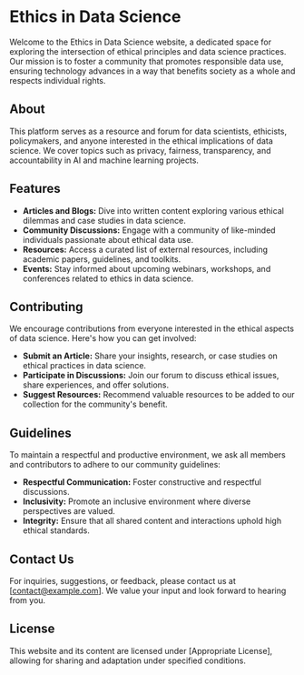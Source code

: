
# Ethics in Data Science

Welcome to the Ethics in Data Science website, a dedicated space for exploring the intersection of ethical principles and data science practices. Our mission is to foster a community that promotes responsible data use, ensuring technology advances in a way that benefits society as a whole and respects individual rights.

## About

This platform serves as a resource and forum for data scientists, ethicists, policymakers, and anyone interested in the ethical implications of data science. We cover topics such as privacy, fairness, transparency, and accountability in AI and machine learning projects.

## Features

- **Articles and Blogs:** Dive into written content exploring various ethical dilemmas and case studies in data science.
- **Community Discussions:** Engage with a community of like-minded individuals passionate about ethical data use.
- **Resources:** Access a curated list of external resources, including academic papers, guidelines, and toolkits.
- **Events:** Stay informed about upcoming webinars, workshops, and conferences related to ethics in data science.

## Contributing

We encourage contributions from everyone interested in the ethical aspects of data science. Here's how you can get involved:

- **Submit an Article:** Share your insights, research, or case studies on ethical practices in data science.
- **Participate in Discussions:** Join our forum to discuss ethical issues, share experiences, and offer solutions.
- **Suggest Resources:** Recommend valuable resources to be added to our collection for the community's benefit.

## Guidelines

To maintain a respectful and productive environment, we ask all members and contributors to adhere to our community guidelines:

- **Respectful Communication:** Foster constructive and respectful discussions.
- **Inclusivity:** Promote an inclusive environment where diverse perspectives are valued.
- **Integrity:** Ensure that all shared content and interactions uphold high ethical standards.

## Contact Us

For inquiries, suggestions, or feedback, please contact us at [contact@example.com]. We value your input and look forward to hearing from you.

## License

This website and its content are licensed under [Appropriate License], allowing for sharing and adaptation under specified conditions.
